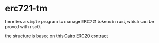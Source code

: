 # erc721-tm

here lies a `simple` program to manage ERC721 tokens in rust, which can be proved with risc0.

the structure is based on this [Cairo ERC20 contract](https://github.com/Hyle-org/vibe-check/blob/main/cairo-smile-token/src/lib.cairo)

